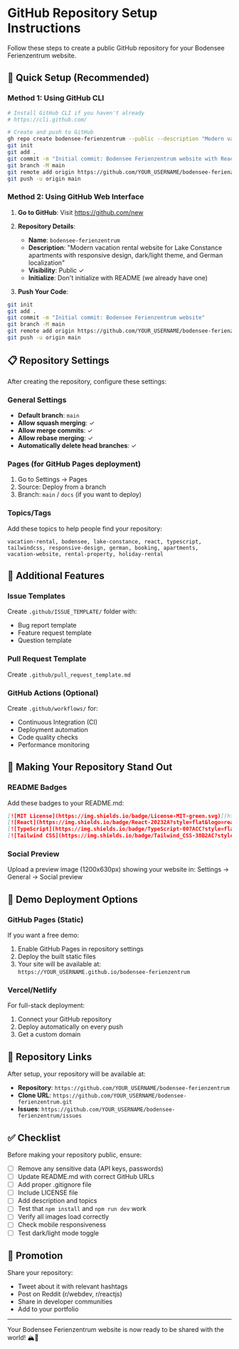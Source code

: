 # GitHub Repository Setup Instructions

Follow these steps to create a public GitHub repository for your Bodensee Ferienzentrum website.

## 🚀 Quick Setup (Recommended)

### Method 1: Using GitHub CLI
```bash
# Install GitHub CLI if you haven't already
# https://cli.github.com/

# Create and push to GitHub
gh repo create bodensee-ferienzentrum --public --description "Modern vacation rental website for Lake Constance apartments"
git init
git add .
git commit -m "Initial commit: Bodensee Ferienzentrum website with React, TypeScript, and Tailwind"
git branch -M main
git remote add origin https://github.com/YOUR_USERNAME/bodensee-ferienzentrum.git
git push -u origin main
```

### Method 2: Using GitHub Web Interface
1. **Go to GitHub**: Visit https://github.com/new
2. **Repository Details**:
   - **Name**: `bodensee-ferienzentrum`
   - **Description**: "Modern vacation rental website for Lake Constance apartments with responsive design, dark/light theme, and German localization"
   - **Visibility**: Public ✓
   - **Initialize**: Don't initialize with README (we already have one)

3. **Push Your Code**:
```bash
git init
git add .
git commit -m "Initial commit: Bodensee Ferienzentrum website"
git branch -M main
git remote add origin https://github.com/YOUR_USERNAME/bodensee-ferienzentrum.git
git push -u origin main
```

## 📋 Repository Settings

After creating the repository, configure these settings:

### General Settings
- **Default branch**: `main`
- **Allow squash merging**: ✓
- **Allow merge commits**: ✓
- **Allow rebase merging**: ✓
- **Automatically delete head branches**: ✓

### Pages (for GitHub Pages deployment)
1. Go to Settings → Pages
2. Source: Deploy from a branch
3. Branch: `main` / `docs` (if you want to deploy)

### Topics/Tags
Add these topics to help people find your repository:
```
vacation-rental, bodensee, lake-constance, react, typescript, 
tailwindcss, responsive-design, german, booking, apartments, 
vacation-website, rental-property, holiday-rental
```

## 🔧 Additional Features

### Issue Templates
Create `.github/ISSUE_TEMPLATE/` folder with:
- Bug report template
- Feature request template
- Question template

### Pull Request Template
Create `.github/pull_request_template.md`

### GitHub Actions (Optional)
Create `.github/workflows/` for:
- Continuous Integration (CI)
- Deployment automation
- Code quality checks
- Performance monitoring

## 🌟 Making Your Repository Stand Out

### README Badges
Add these badges to your README.md:
```markdown
[![MIT License](https://img.shields.io/badge/License-MIT-green.svg)](https://choosealicense.com/licenses/mit/)
[![React](https://img.shields.io/badge/React-20232A?style=flat&logo=react&logoColor=61DAFB)](https://reactjs.org/)
[![TypeScript](https://img.shields.io/badge/TypeScript-007ACC?style=flat&logo=typescript&logoColor=white)](https://www.typescriptlang.org/)
[![Tailwind CSS](https://img.shields.io/badge/Tailwind_CSS-38B2AC?style=flat&logo=tailwind-css&logoColor=white)](https://tailwindcss.com/)
```

### Social Preview
Upload a preview image (1200x630px) showing your website in:
Settings → General → Social preview

## 📱 Demo Deployment Options

### GitHub Pages (Static)
If you want a free demo:
1. Enable GitHub Pages in repository settings
2. Deploy the built static files
3. Your site will be available at: `https://YOUR_USERNAME.github.io/bodensee-ferienzentrum`

### Vercel/Netlify
For full-stack deployment:
1. Connect your GitHub repository
2. Deploy automatically on every push
3. Get a custom domain

## 🔗 Repository Links

After setup, your repository will be available at:
- **Repository**: `https://github.com/YOUR_USERNAME/bodensee-ferienzentrum`
- **Clone URL**: `https://github.com/YOUR_USERNAME/bodensee-ferienzentrum.git`
- **Issues**: `https://github.com/YOUR_USERNAME/bodensee-ferienzentrum/issues`

## ✅ Checklist

Before making your repository public, ensure:

- [ ] Remove any sensitive data (API keys, passwords)
- [ ] Update README.md with correct GitHub URLs
- [ ] Add proper .gitignore file
- [ ] Include LICENSE file
- [ ] Add description and topics
- [ ] Test that `npm install` and `npm run dev` work
- [ ] Verify all images load correctly
- [ ] Check mobile responsiveness
- [ ] Test dark/light mode toggle

## 🎉 Promotion

Share your repository:
- Tweet about it with relevant hashtags
- Post on Reddit (r/webdev, r/reactjs)
- Share in developer communities
- Add to your portfolio

---

Your Bodensee Ferienzentrum website is now ready to be shared with the world! 🏔️🌊